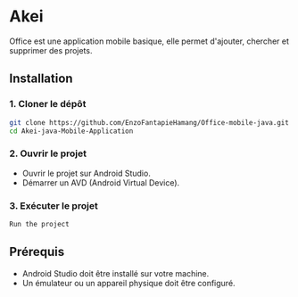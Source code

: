 # Akei

Office est une application mobile basique, elle permet d'ajouter, chercher et supprimer des projets.

## Installation

### 1. Cloner le dépôt
```sh
git clone https://github.com/EnzoFantapieHamang/Office-mobile-java.git
cd Akei-java-Mobile-Application
```

### 2. Ouvrir le projet
- Ouvrir le projet sur Android Studio.
- Démarrer un AVD (Android Virtual Device).

### 3. Exécuter le projet
```sh
Run the project
```

## Prérequis
- Android Studio doit être installé sur votre machine.
- Un émulateur ou un appareil physique doit être configuré.

